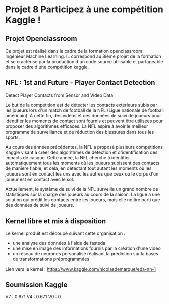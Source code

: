 # Projet 8 Participez à une compétition Kaggle !

## Projet Openclassroom

Ce projet est réalisé dans le cadre de la formation openclassroom : Ingénieur Machine Learning. IL correspond au 8ième projet de la formation
et se cractérise par la production d'un code source utilisable et partageable dans le cadre d'une compétition kaggle.

## NFL : 1st and Future - Player Contact Detection

Detect Player Contacts from Sensor and Video Data

Le but de la compétition est de détecter les contacts extérieurs subis par les joueurs lors d'un match de football de la NFL (Ligue nationale de football américain). À cette fin, des vidéos et des données de suivi de joueurs pour identifier les moments de contact sont fournis et peuvent être utilisées pour proposer des algorithmes efficaces. La NFL aspire à avoir le meilleur programme de surveillance et de réduction des blessures dans tous les sports.

Au cours des années précédentes, la NFL a proposé plusieurs compétitions Kaggle visant à créer des algorithmes de détection et d'identification des impacts de casque. Cette année, la NFL cherche à identifier automatiquement tous les moments où les joueurs subissent des contacts de manière fiable, et cela, en détectant tout autant les moments où les joueurs sont en contact les uns avec les autres que ceux où le corps d'un joueur est en contact avec le sol.

Actuellement, le système de suivi de la NFL surveille un grand nombre de statistiques sur la charge des joueurs au cours de la saison. La ligue a une solution qui prédit les contacts entre les joueurs, mais elle ne tire parti que des données de suivi de joueurs. 

## Kernel libre et mis à disposition

Le kernel produit est découpé suivant cette organisation :

- une analyse des données à l'aide de fasteda
- une mise en image des informations fournis par la création d'une vidéo
- un réseau de neurones personalisé réalisant la prédiction sur la bases de transformations préprogrammées

Lien vers le kernel : https://www.kaggle.com/nicolasdemarque/eda-nn-1

## Soumission Kaggle

V7 : 0.671
V4 : 0.671 
V0 : 0

